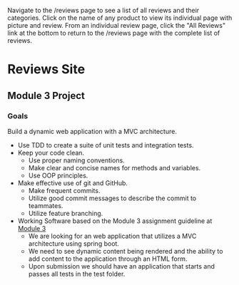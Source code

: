 Navigate to the /reviews page to see a list of all reviews and their categories.
Click on the name of any product to view its individual page with picture and review.
From an individual review page, click the "All Reviews" link at the bottom to return to 
the /reviews page with the complete list of reviews.


# Reviews Site

## Module 3 Project

### Goals
Build a dynamic web application with a MVC architecture.
- Use TDD to create a suite of unit tests and integration tests.
- Keep your code clean.
  - Use proper naming conventions.
  - Make clear and concise names for methods and variables.
  - Use OOP principles.
- Make effective use of git and GitHub.
  - Make frequent commits.
  - Utilize good commit messages to describe the commit to teammates.
  - Utilize feature branching.
- Working Software based on the Module 3 assignment guideline at [Module 3](https://wecancodeit.github.io/java-exercises/reviews-site/) 
  - We are looking for an web application that utilizes a MVC architecture using spring boot.  
  - We need to see dynamic content being rendered and the ability to add content to the application through an HTML form.
  - Upon submission we should have an application that starts and passes all tests in the test folder.
